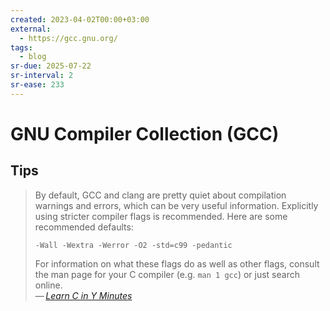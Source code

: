 ```yaml
---
created: 2023-04-02T00:00+03:00
external:
  - https://gcc.gnu.org/
tags:
  - blog
sr-due: 2025-07-22
sr-interval: 2
sr-ease: 233
---
```


# GNU Compiler Collection (GCC)

## Tips

> By default, GCC and clang are pretty quiet about compilation warnings and errors, which can be very useful information. Explicitly using stricter compiler flags is recommended. Here are some recommended defaults:
>
> `-Wall -Wextra -Werror -O2 -std=c99 -pedantic`
>
> For information on what these flags do as well as other flags, consult the man page for your C compiler (e.g. `man 1 gcc`) or just search online.\
> — <cite>[Learn C in Y Minutes](https://learnxinyminutes.com/docs/c/)</cite>
